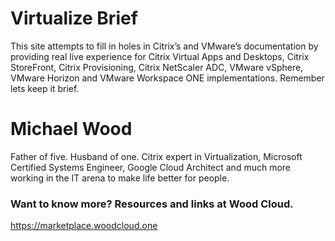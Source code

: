 # Virtualize Brief
This site attempts to fill in holes in Citrix’s and VMware’s documentation by providing real live experience for Citrix Virtual Apps and Desktops, Citrix StoreFront, Citrix Provisioning, Citrix NetScaler ADC, VMware vSphere, VMware Horizon and VMware Workspace ONE implementations. Remember lets keep it brief.

# Michael Wood
Father of five. Husband of one. Citrix expert in Virtualization, Microsoft Certified Systems Engineer, Google Cloud Architect and much more working in the IT arena to make life better for people.

### Want to know more? Resources and links at Wood Cloud.
https://marketplace.woodcloud.one
